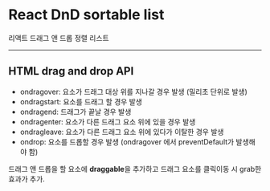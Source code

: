 # React DnD sortable list
리액트 드래그 앤 드롭 정렬 리스트

-----

## HTML drag and drop API

* ondragover: 요소가 드래그 대상 위를 지나갈 경우 발생 (밀리초 단위로 발생)
* ondragstart: 요소를 드래그 할 경우 발생
* ondragend: 드래그가 끝날 경우 발생
* ondragenter: 요소가 다른 드래그 요소 위에 있을 경우 발생
* ondragleave: 요소가 다른 드래그 요소 위에 있다가 이탈한 경우 발생
* ondrop: 요소를 드롭할 경우 발생 (ondragover 에서 preventDefault가 발생해야 함)

드래그 앤 드롭을 할 요소에 **draggable**을 추가하고 드래그 요소를 클릭이동 시 grab한 효과가 추가.
